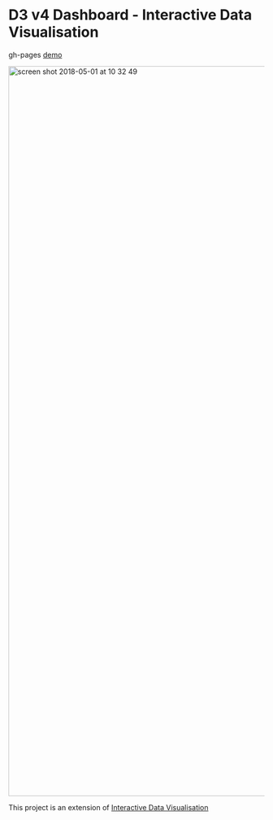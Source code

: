 # D3 v4 Dashboard - Interactive Data Visualisation

gh-pages [demo](https://shanegibney.github.io/Interactive-Data-Visualisation-II/)

<img width="1437" alt="screen shot 2018-05-01 at 10 32 49" src="https://user-images.githubusercontent.com/17167992/39468478-13cfba96-4d2b-11e8-807a-3a273533d9f5.png">

This project is an extension of [Interactive Data Visualisation](https://shanegibney.github.io/Interactive-Data-Visualisation/)
